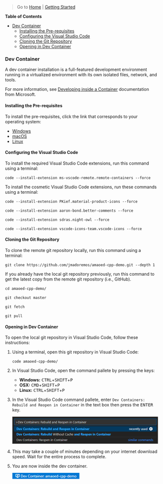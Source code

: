 > Go to [Home](../../../README.md) | [Getting Started](../README.md)

**Table of Contents**

- [Dev Container](#dev-container)
  - [Installing the Pre-requisites](#installing-the-pre-requisites)
  - [Configuring the Visual Studio Code](#configuring-the-visual-studio-code)
  - [Cloning the Git Repository](#cloning-the-git-repository)
  - [Opening in Dev Container](#opening-in-dev-container)

### Dev Container

A dev container installation is a full-featured development environment running in a virtualized environment with its own isolated files, network, and tools.

For more information, see [Developing inside a Container](https://code.visualstudio.com/docs/devcontainers/containers) documentation from Microsoft.

#### Installing the Pre-requisites

To install the pre-requisites, click the link that corresponds to your operating system:

  - [Windows](windows.md)
  - [macOS](osx.md)
  - [Linux](linux.md)

#### Configuring the Visual Studio Code

To install the required Visual Studio Code extensions, run this command using a terminal:

```
code --install-extension ms-vscode-remote.remote-containers --force
```

To install the cosmetic Visual Studio Code extensions, run these commands using a terminal:

```
code --install-extension PKief.material-product-icons --force
```

```
code --install-extension aaron-bond.better-comments --force
```

```
code --install-extension sdras.night-owl --force
```

```
code --install-extension vscode-icons-team.vscode-icons --force
```

#### Cloning the Git Repository

To clone the remote git repository locally, run this command using a terminal:

```
git clone https://github.com/jmadoremos/amaoed-cpp-demo.git --depth 1
```

If you already have the local git repository previously, run this command to get the latest copy from the remote git repository (i.e., GitHub).

```
cd amaoed-cpp-demo/
```

```
git checkout master
```

```
git fetch
```

```
git pull
```

#### Opening in Dev Container

To open the local git repository in Visual Studio Code, follow these instructions:

1. Using a terminal, open this git repository in Visual Studio Code:

    ```
    code amaoed-cpp-demo/
    ```

2. In Visual Studio Code, open the command pallete by pressing the keys:
     
   - **Windows:** <kbd>CTRL</kbd>+<kbd>SHIFT</kbd>+<kbd>P</kbd>
   - **OSX:** <kbd>CMD</kbd>+<kbd>SHIFT</kbd>+<kbd>P</kbd>
   - **Linux:** <kbd>CTRL</kbd>+<kbd>SHIFT</kbd>+<kbd>P</kbd>

3. In the Visual Studio Code command pallete, enter `Dev Containers: Rebuild and Reopen in Container` in the text box then press the <kbd>ENTER</kbd> key.

    ![Visual Studio Code command pallete showing the dev container command](images/vsc-command-devcontainer-rebuild.png)

4. This may take a couple of minutes depending on your internet download speed. Wait for the entire process to complete.

5. You are now inside the dev container.

    ![Visual Studio Code command pallete showing the dev container command](images/vsc-devcontainer-tag.png)
